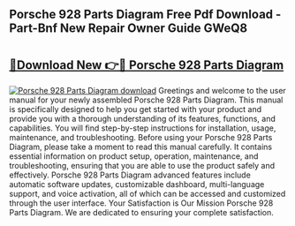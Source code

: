 ## Porsche 928 Parts Diagram Free Pdf Download - Part-Bnf New Repair Owner Guide GWeQ8

# <h2><a href="http://dfihov.blite.top/?on=Porsche+928+Parts+Diagram">🔗Download New 👉🔴 Porsche 928 Parts Diagram</a></h2>

[![Porsche 928 Parts Diagram download](https://i.imgur.com/lujVjoI.png)](http://dfihov.blite.top/?on=Porsche+928+Parts+Diagram)
Greetings and welcome to the user manual for your newly assembled Porsche 928 Parts Diagram. This manual is specifically designed to help you get started with your product and provide you with a thorough understanding of its features, functions, and capabilities. You will find step-by-step instructions for installation, usage, maintenance, and troubleshooting. Before using your Porsche 928 Parts Diagram, please take a moment to read this manual carefully. It contains essential information on product setup, operation, maintenance, and troubleshooting, ensuring that you are able to use the product safely and effectively. Porsche 928 Parts Diagram advanced features include automatic software updates, customizable dashboard, multi-language support, and voice activation, all of which can be accessed and customized through the user interface. Your Satisfaction is Our Mission Porsche 928 Parts Diagram. We are dedicated to ensuring your complete satisfaction.
